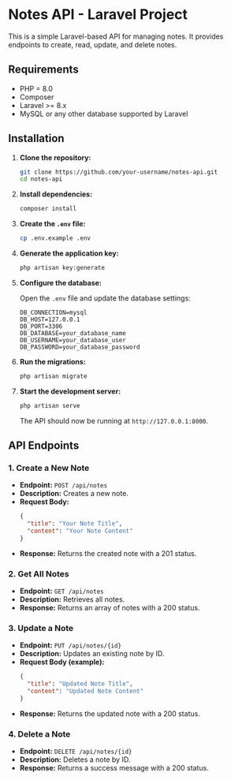 # Notes API - Laravel Project

This is a simple Laravel-based API for managing notes. It provides endpoints to create, read, update, and delete notes.

## Requirements

- PHP = 8.0
- Composer
- Laravel >= 8.x
- MySQL or any other database supported by Laravel

## Installation

1. **Clone the repository:**

    ```bash
    git clone https://github.com/your-username/notes-api.git
    cd notes-api
    ```

2. **Install dependencies:**

    ```bash
    composer install
    ```

3. **Create the `.env` file:**

    ```bash
    cp .env.example .env
    ```

4. **Generate the application key:**

    ```bash
    php artisan key:generate
    ```

5. **Configure the database:**

   Open the `.env` file and update the database settings:

    ```plaintext
    DB_CONNECTION=mysql
    DB_HOST=127.0.0.1
    DB_PORT=3306
    DB_DATABASE=your_database_name
    DB_USERNAME=your_database_user
    DB_PASSWORD=your_database_password
    ```

6. **Run the migrations:**

    ```bash
    php artisan migrate
    ```

7. **Start the development server:**

    ```bash
    php artisan serve
    ```

   The API should now be running at `http://127.0.0.1:8000`.

## API Endpoints

### 1. Create a New Note

   - **Endpoint:** `POST /api/notes`
   - **Description:** Creates a new note.
   - **Request Body:**
     ```json
     {
       "title": "Your Note Title",
       "content": "Your Note Content"
     }
     ```
   - **Response:** Returns the created note with a 201 status.

### 2. Get All Notes

   - **Endpoint:** `GET /api/notes`
   - **Description:** Retrieves all notes.
   - **Response:** Returns an array of notes with a 200 status.

### 3. Update a Note

   - **Endpoint:** `PUT /api/notes/{id}`
   - **Description:** Updates an existing note by ID.
   - **Request Body (example):**
     ```json
     {
       "title": "Updated Note Title",
       "content": "Updated Note Content"
     }
     ```
   - **Response:** Returns the updated note with a 200 status.

### 4. Delete a Note

   - **Endpoint:** `DELETE /api/notes/{id}`
   - **Description:** Deletes a note by ID.
   - **Response:** Returns a success message with a 200 status.

